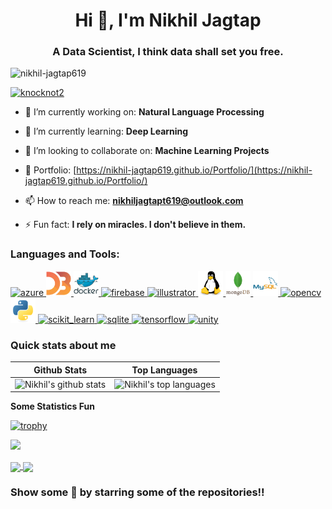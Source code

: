 <h1 align="center">Hi 👋, I'm Nikhil Jagtap</h1>
<h3 align="center">A Data Scientist, I think data shall set you free.</h3>

<p align="left"> <img src="https://komarev.com/ghpvc/?username=nikhil-jagtap619&label=Profile%20views&color=0e75b6&style=flat" alt="nikhil-jagtap619" /> </p>

<p align="left"> <a href="https://twitter.com/knocknot2" target="blank"><img src="https://img.shields.io/twitter/follow/knocknot2?logo=twitter&style=for-the-badge" alt="knocknot2" /></a> </p>

- 🔭 I’m currently working on: **Natural Language Processing**

- 🌱 I’m currently learning: **Deep Learning**

- 👯 I’m looking to collaborate on: **Machine Learning Projects**

- 🎯 Portfolio: [https://nikhil-jagtap619.github.io/Portfolio/](https://nikhil-jagtap619.github.io/Portfolio/)

- 📫 How to reach me: **nikhiljagtapt619@outlook.com**

- ⚡ Fun fact: **I rely on miracles. I don't believe in them.**



<h3 align="left">Languages and Tools:</h3>
<p align="left"> <a href="https://azure.microsoft.com/en-in/" target="_blank"> <img src="https://www.vectorlogo.zone/logos/microsoft_azure/microsoft_azure-icon.svg" alt="azure" width="40" height="40"/> </a> <a href="https://d3js.org/" target="_blank"> <img src="https://raw.githubusercontent.com/devicons/devicon/master/icons/d3js/d3js-original.svg" alt="d3js" width="40" height="40"/> </a> <a href="https://www.docker.com/" target="_blank"> <img src="https://raw.githubusercontent.com/devicons/devicon/master/icons/docker/docker-original-wordmark.svg" alt="docker" width="40" height="40"/> </a> <a href="https://firebase.google.com/" target="_blank"> <img src="https://www.vectorlogo.zone/logos/firebase/firebase-icon.svg" alt="firebase" width="40" height="40"/> </a> <a href="https://www.adobe.com/in/products/illustrator.html" target="_blank"> <img src="https://www.vectorlogo.zone/logos/adobe_illustrator/adobe_illustrator-icon.svg" alt="illustrator" width="40" height="40"/> </a> <a href="https://www.linux.org/" target="_blank"> <img src="https://raw.githubusercontent.com/devicons/devicon/master/icons/linux/linux-original.svg" alt="linux" width="40" height="40"/> </a> <a href="https://www.mongodb.com/" target="_blank"> <img src="https://raw.githubusercontent.com/devicons/devicon/master/icons/mongodb/mongodb-original-wordmark.svg" alt="mongodb" width="40" height="40"/> </a> <a href="https://www.mysql.com/" target="_blank"> <img src="https://raw.githubusercontent.com/devicons/devicon/master/icons/mysql/mysql-original-wordmark.svg" alt="mysql" width="40" height="40"/> </a> <a href="https://opencv.org/" target="_blank"> <img src="https://www.vectorlogo.zone/logos/opencv/opencv-icon.svg" alt="opencv" width="40" height="40"/> </a> <a href="https://www.python.org" target="_blank"> <img src="https://raw.githubusercontent.com/devicons/devicon/master/icons/python/python-original.svg" alt="python" width="40" height="40"/> </a> <a href="https://scikit-learn.org/" target="_blank"> <img src="https://upload.wikimedia.org/wikipedia/commons/0/05/Scikit_learn_logo_small.svg" alt="scikit_learn" width="40" height="40"/> </a> <a href="https://www.sqlite.org/" target="_blank"> <img src="https://www.vectorlogo.zone/logos/sqlite/sqlite-icon.svg" alt="sqlite" width="40" height="40"/> </a> <a href="https://www.tensorflow.org" target="_blank"> <img src="https://www.vectorlogo.zone/logos/tensorflow/tensorflow-icon.svg" alt="tensorflow" width="40" height="40"/> </a> <a href="https://unity.com/" target="_blank"> <img src="https://www.vectorlogo.zone/logos/unity3d/unity3d-icon.svg" alt="unity" width="40" height="40"/> </a> </p>



### Quick stats about me
| Github Stats | Top Languages |
| --- | --- |
| ![Nikhil's github stats](https://github-readme-stats.vercel.app/api?username=Nikhil-Jagtap619&show_icons=true&title_color=f6c32c&icon_color=f6c32c&text_color=9f9f9f&bg_color=151515&count_private=true) | ![Nikhil's top languages](https://github-readme-stats.vercel.app/api/top-langs/?username=Nikhil-Jagtap619&show_icons=true&title_color=f6c32c&icon_color=f6c32c&text_color=9f9f9f&bg_color=151515&count_private=true&layout=compact) |

<!-- start statics fun section -->
<!--<details>-->
<summary><b> Some Statistics Fun </b></summary>
<!--<img src='https://github-readme-stats.vercel.app/api?username=Nikhil-Jagtap619&show_icons=true&theme=tokyonight&count_private=true&line_height=40'  align="left" />
<img src='https://github-readme-stats.vercel.app/api/top-langs/?username=Nikhil-Jagtap619&theme=tokyonight&hide_langs_below=4' />-->

[![trophy](https://github-profile-trophy.vercel.app/?username=Nikhil-Jagtap619&theme=onedark&row=1&column=7)](https://github.com/ryo-ma/github-profile-trophy)

![](https://github-readme-streak-stats.herokuapp.com/?user=Nikhil-Jagtap619&theme=dark)
<!--</details>-->
<!-- end statics fun section -->

<a href="https://github.com/Nikhil-Jagtap619/Ai-based-Recommender" target="_blank">
  <img align="center" src="https://github-readme-stats.vercel.app/api/pin/?username=Nikhil-Jagtap619&repo=Ai-based-Recommender&theme=dracula" />
</a>
<a href="https://github.com/Nikhil-Jagtap619/CRM-NLP-" target="_blank">
 <img align="center" src="https://github-readme-stats.vercel.app/api/pin/?username=Nikhil-Jagtap619&repo=CRM-NLP-&theme=dracula" />
</a>

### Show some 💌 by starring some of the repositories!!
